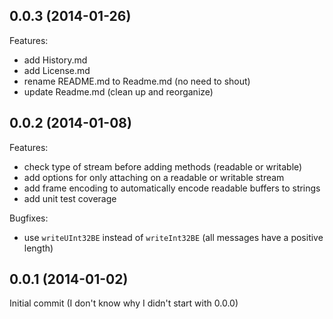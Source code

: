 ## 0.0.3 (2014-01-26)

Features:

  - add History.md
  - add License.md
  - rename README.md to Readme.md (no need to shout)
  - update Readme.md (clean up and reorganize)

## 0.0.2 (2014-01-08)

Features:

  - check type of stream before adding methods (readable or writable)
  - add options for only attaching on a readable or writable stream
  - add frame encoding to automatically encode readable buffers to strings
  - add unit test coverage

Bugfixes:

  - use `writeUInt32BE` instead of `writeInt32BE` (all messages have a positive length)
  

## 0.0.1 (2014-01-02)

Initial commit (I don't know why I didn't start with 0.0.0)